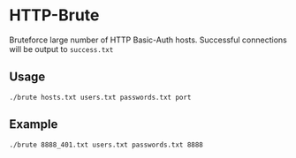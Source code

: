 # HTTP-Brute
Bruteforce large number of HTTP Basic-Auth hosts. Successful connections will be output to `success.txt`

## Usage
`./brute hosts.txt users.txt passwords.txt port`

## Example
`./brute 8888_401.txt users.txt passwords.txt 8888`

